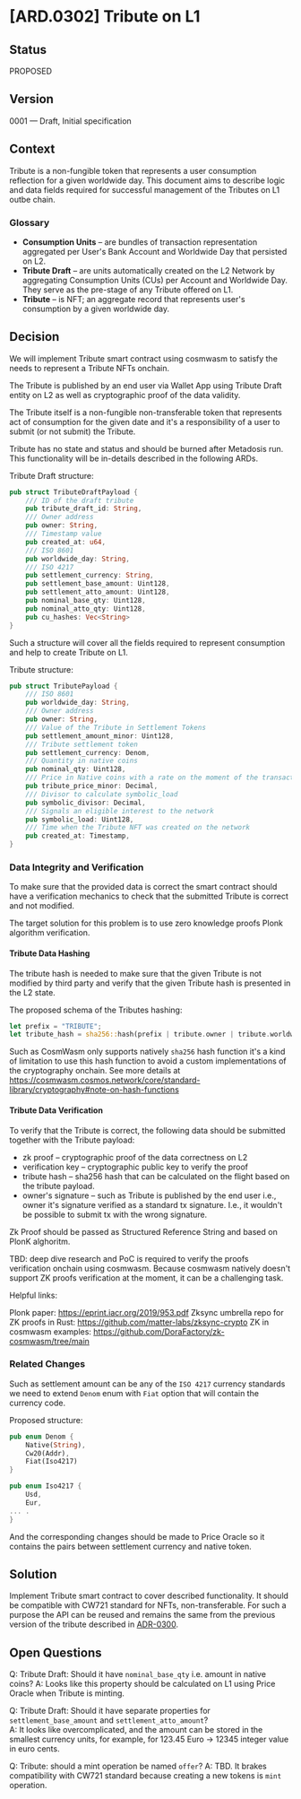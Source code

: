 # [ARD.0302] Tribute on L1

## Status

PROPOSED

## Version

0001 — Draft, Initial specification

## Context

Tribute is a non-fungible token that represents a user consumption reflection for a given worldwide day.
This document aims to describe logic and data fields required for successful management of the Tributes on
L1 outbe chain.

### Glossary

* **Consumption Units** – are bundles of transaction representation aggregated per User's
  Bank Account and Worldwide Day that persisted on L2.
* **Tribute Draft** – are units automatically created on the L2 Network by aggregating Consumption Units (CUs)
  per Account and Worldwide Day. They serve as the pre-stage of any Tribute offered on L1.
* **Tribute** – is NFT; an aggregate record that represents user's consumption by a given worldwide day.

## Decision

We will implement Tribute smart contract using cosmwasm to satisfy the needs to represent a Tribute NFTs
onchain.

The Tribute is published by an end user via Wallet App using Tribute Draft entity on L2 as well as
cryptographic proof of the data validity.

The Tribute itself is a non-fungible non-transferable token that represents act of consumption for the given date
and it's a responsibility of a user to submit (or not submit) the Tribute.

Tribute has no state and status and should be burned after Metadosis run. This functionality will be in-details
described in the following ARDs.

Tribute Draft structure:

```rust
pub struct TributeDraftPayload {
    /// ID of the draft tribute
    pub tribute_draft_id: String,
    /// Owner address
    pub owner: String,
    /// Timestamp value
    pub created_at: u64,
    /// ISO 8601
    pub worldwide_day: String,
    /// ISO 4217
    pub settlement_currency: String,
    pub settlement_base_amount: Uint128,
    pub settlement_atto_amount: Uint128,
    pub nominal_base_qty: Uint128,
    pub nominal_atto_qty: Uint128,
    pub cu_hashes: Vec<String>
}
```

Such a structure will cover all the fields required to represent consumption and help to create Tribute on L1.

Tribute structure:

```rust
pub struct TributePayload {
    /// ISO 8601
    pub worldwide_day: String,
    /// Owner address
    pub owner: String,
    /// Value of the Tribute in Settlement Tokens
    pub settlement_amount_minor: Uint128,
    /// Tribute settlement token
    pub settlement_currency: Denom,
    /// Quantity in native coins
    pub nominal_qty: Uint128,
    /// Price in Native coins with a rate on the moment of the transaction
    pub tribute_price_minor: Decimal,
    /// Divisor to calculate symbolic_load
    pub symbolic_divisor: Decimal,
    /// Signals an eligible interest to the network
    pub symbolic_load: Uint128,
    /// Time when the Tribute NFT was created on the network
    pub created_at: Timestamp,
}
```

### Data Integrity and Verification

To make sure that the provided data is correct the smart contract should have a verification mechanics to check that
the submitted Tribute is correct and not modified.

The target solution for this problem is to use zero knowledge proofs Plonk algorithm verification.

#### Tribute Data Hashing

The tribute hash is needed to make sure that the given Tribute is not modified by third party and verify that the given
Tribute hash is presented in the L2 state.

The proposed schema of the Tributes hashing:

```rust
let prefix = "TRIBUTE";
let tribute_hash = sha256::hash(prefix | tribute.owner | tribute.worldwide_day | tribute.settlement_amount_minor | tribute.settlement_currency);
```

Such as CosmWasm only supports natively `sha256` hash function it's a kind of limitation
to use this hash function to avoid a custom implementations of the cryptography onchain.
See more details at https://cosmwasm.cosmos.network/core/standard-library/cryptography#note-on-hash-functions

#### Tribute Data Verification

To verify that the Tribute is correct, the following data should be submitted together with the Tribute payload:

- zk proof – cryptographic proof of the data correctness on L2
- verification key – cryptographic public key to verify the proof
- tribute hash – sha256 hash that can be calculated on the flight based on the tribute payload.
- owner's signature – such as Tribute is published by the end user i.e., owner it's
  signature verified as a standard tx signature. I.e., it wouldn't be possible to submit tx with the wrong signature.

Zk Proof should be passed as Structured Reference String and based on PlonK alghoritm.

TBD: deep dive research and PoC is required to verify the proofs verification onchain using cosmwasm.
Because cosmwasm natively doesn't support ZK proofs verification at the moment, it can be a challenging task.

Helpful links:

Plonk paper: https://eprint.iacr.org/2019/953.pdf
Zksync umbrella repo for ZK proofs in Rust: https://github.com/matter-labs/zksync-crypto
ZK in cosmwasm examples: https://github.com/DoraFactory/zk-cosmwasm/tree/main

### Related Changes

Such as settlement amount can be any of the `ISO 4217` currency standards we need to extend `Denom` enum with
`Fiat` option that will contain the currency code.

Proposed structure:

```rust
pub enum Denom {
    Native(String),
    Cw20(Addr),
    Fiat(Iso4217)
}

pub enum Iso4217 {
    Usd,
    Eur,
... .
}
```

And the corresponding changes should be made to Price Oracle so it contains the pairs between settlement currency and
native token.

## Solution

Implement Tribute smart contract to cover described functionality. It should be compatible with CW721 standard
for NFTs, non-transferable. For such a purpose the API can be reused and remains the same from the previous
version of the tribute described in [ADR-0300](ADR-0300-Tribute.md).

## Open Questions

Q: Tribute Draft: Should it have `nominal_base_qty` i.e. amount in native coins?
A: Looks like this property should be calculated on L1 using Price Oracle when Tribute is minting.

Q: Tribute Draft: Should it have separate properties for `settlement_base_amount` and `settlement_atto_amount`?  
A: It looks like overcomplicated, and the amount can be stored in the smallest currency units,
for example, for 123.45 Euro -> 12345 integer value in euro cents.

Q: Tribute: should a mint operation be named `offer`?
A: TBD. It brakes compatibility with CW721 standard because creating a new tokens is `mint` operation.

